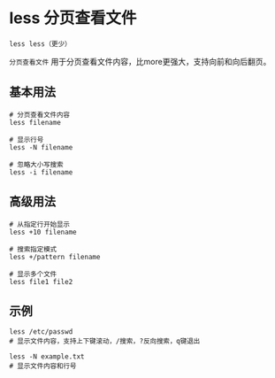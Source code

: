 # less 分页查看文件

`less less（更少）`

`分页查看文件` 用于分页查看文件内容，比more更强大，支持向前和向后翻页。

## 基本用法
```shell
# 分页查看文件内容
less filename

# 显示行号
less -N filename

# 忽略大小写搜索
less -i filename
```

## 高级用法
```shell
# 从指定行开始显示
less +10 filename

# 搜索指定模式
less +/pattern filename

# 显示多个文件
less file1 file2
```

## 示例
```shell
less /etc/passwd
# 显示文件内容，支持上下键滚动，/搜索，?反向搜索，q键退出

less -N example.txt
# 显示文件内容和行号
```